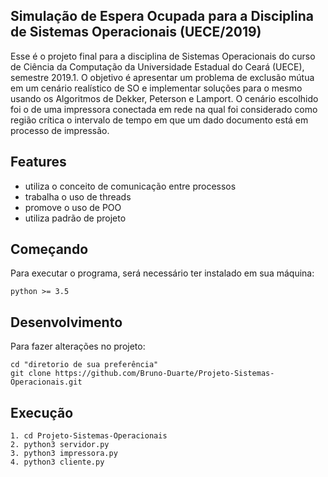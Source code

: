 ## Simulação de Espera Ocupada para a Disciplina de Sistemas Operacionais (UECE/2019) ##

Esse é o projeto final para a disciplina de Sistemas Operacionais do curso de Ciência da Computação 
da Universidade Estadual do Ceará (UECE), semestre 2019.1. O objetivo é apresentar um problema de 
exclusão mútua em um cenário realístico de SO e implementar soluções para o mesmo usando os Algoritmos 
de Dekker, Peterson e Lamport. O cenário escolhido foi o de uma impressora conectada em rede na qual 
foi considerado como região crítica o intervalo de tempo em que um dado documento está em processo de 
impressão.

## Features

- utiliza o conceito de comunicação entre processos
- trabalha o uso de threads
- promove o uso de POO
- utiliza padrão de projeto

## Começando

Para executar o programa, será necessário ter instalado em sua máquina:

`python >= 3.5`

## Desenvolvimento

Para fazer alterações no projeto:

```
cd "diretorio de sua preferência"
git clone https://github.com/Bruno-Duarte/Projeto-Sistemas-Operacionais.git
```

## Execução

```
1. cd Projeto-Sistemas-Operacionais
2. python3 servidor.py
3. python3 impressora.py
4. python3 cliente.py
```
